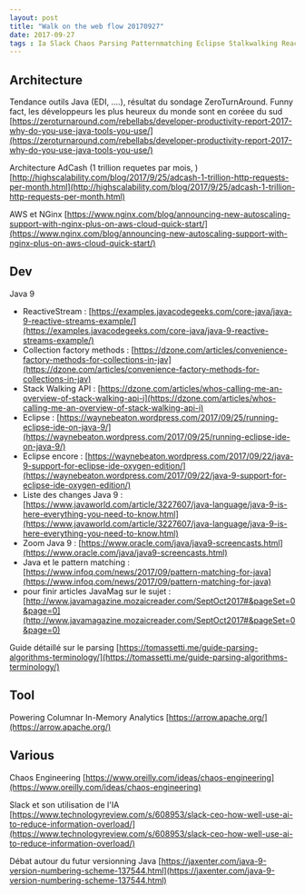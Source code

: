```yaml
---
layout: post
title: "Walk on the web flow 20170927"
date: 2017-09-27
tags : Ia Slack Chaos Parsing Patternmatching Eclipse Stalkwalking Reactivestream Java9 Java Nginx AWS Adcash Architecture Zeroturnaround Webflowwalk
---
```


## Architecture

Tendance outils Java (EDI, ....), résultat du sondage ZeroTurnAround. Funny fact, les développeurs les plus heureux du monde sont en coréee du sud
[https://zeroturnaround.com/rebellabs/developer-productivity-report-2017-why-do-you-use-java-tools-you-use/](https://zeroturnaround.com/rebellabs/developer-productivity-report-2017-why-do-you-use-java-tools-you-use/)

Architecture AdCash (1 trillion requetes par mois, )
[http://highscalability.com/blog/2017/9/25/adcash-1-trillion-http-requests-per-month.html](http://highscalability.com/blog/2017/9/25/adcash-1-trillion-http-requests-per-month.html)

AWS et NGinx
[https://www.nginx.com/blog/announcing-new-autoscaling-support-with-nginx-plus-on-aws-cloud-quick-start/](https://www.nginx.com/blog/announcing-new-autoscaling-support-with-nginx-plus-on-aws-cloud-quick-start/)

## Dev

Java 9
* ReactiveStream : [https://examples.javacodegeeks.com/core-java/java-9-reactive-streams-example/](https://examples.javacodegeeks.com/core-java/java-9-reactive-streams-example/)
* Collection factory methods : [https://dzone.com/articles/convenience-factory-methods-for-collections-in-jav](https://dzone.com/articles/convenience-factory-methods-for-collections-in-jav)
* Stack Walking API : [https://dzone.com/articles/whos-calling-me-an-overview-of-stack-walking-api-i](https://dzone.com/articles/whos-calling-me-an-overview-of-stack-walking-api-i)
* Eclipse : [https://waynebeaton.wordpress.com/2017/09/25/running-eclipse-ide-on-java-9/](https://waynebeaton.wordpress.com/2017/09/25/running-eclipse-ide-on-java-9/)
* Eclipse encore : [https://waynebeaton.wordpress.com/2017/09/22/java-9-support-for-eclipse-ide-oxygen-edition/](https://waynebeaton.wordpress.com/2017/09/22/java-9-support-for-eclipse-ide-oxygen-edition/)
* Liste des changes Java 9 : [https://www.javaworld.com/article/3227607/java-language/java-9-is-here-everything-you-need-to-know.html](https://www.javaworld.com/article/3227607/java-language/java-9-is-here-everything-you-need-to-know.html)
* Zoom Java 9 : [https://www.oracle.com/java/java9-screencasts.html](https://www.oracle.com/java/java9-screencasts.html)
* Java et le pattern matching : [https://www.infoq.com/news/2017/09/pattern-matching-for-java](https://www.infoq.com/news/2017/09/pattern-matching-for-java)
* pour finir articles JavaMag sur le sujet : [http://www.javamagazine.mozaicreader.com/SeptOct2017#&pageSet=0&page=0](http://www.javamagazine.mozaicreader.com/SeptOct2017#&pageSet=0&page=0)

Guide détaillé sur le parsing
[https://tomassetti.me/guide-parsing-algorithms-terminology/](https://tomassetti.me/guide-parsing-algorithms-terminology/)

## Tool

Powering Columnar In-Memory Analytics
[https://arrow.apache.org/](https://arrow.apache.org/)

## Various

Chaos Engineering
[https://www.oreilly.com/ideas/chaos-engineering](https://www.oreilly.com/ideas/chaos-engineering)

Slack et son utilisation de l'IA
[https://www.technologyreview.com/s/608953/slack-ceo-how-well-use-ai-to-reduce-information-overload/](https://www.technologyreview.com/s/608953/slack-ceo-how-well-use-ai-to-reduce-information-overload/)

Débat autour du futur versionning Java
[https://jaxenter.com/java-9-version-numbering-scheme-137544.html](https://jaxenter.com/java-9-version-numbering-scheme-137544.html)

